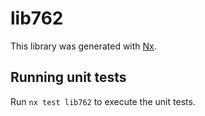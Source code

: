 # lib762

This library was generated with [Nx](https://nx.dev).

## Running unit tests

Run `nx test lib762` to execute the unit tests.
